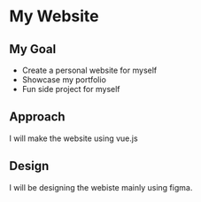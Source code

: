 # My Website

## My Goal
- Create a personal website for myself  
- Showcase my portfolio
- Fun side project for myself

## Approach
I will make the website using vue.js

## Design
I will be designing the webiste mainly using figma. 
